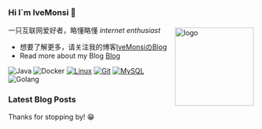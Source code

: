 ### Hi I`m lveMonsi 👋

<img src="https://github-readme-stats.vercel.app/api?username=lveMonsi&show_icons=true" alt="logo" height="160" align="right" style="margin: 5px; margin-bottom: 20px;" />

一只互联网爱好者，略懂略懂 *internet enthusiast*

- 想要了解更多，请关注我的博客[lveMonsiのBlog](https://blog.lvems.top)
- Read more about my Blog [Blog](https://blog.lvems.top)

![Java](https://img.shields.io/badge/-Java-007396?style=flat-square&logo=openjdk&logoColor=ffffff)
![Docker](https://img.shields.io/badge/Docker-2496ED?style=flat-square&logo=docker&logoColor=ffffff)
[![Linux](https://img.shields.io/badge/-Linux-333333?style=flat-square&logo=linux&logoColor=white)](https://www.linuxfoundation.org/)
[![Git](https://img.shields.io/badge/-Git-f05032?style=flat-square&logo=git&logoColor=white)](https://git-scm.com/)
[![MySQL](https://img.shields.io/badge/-MySQL-547B9D?style=flat-square&logo=mysql&logoColor=white)](https://www.mysql.com/)
![Golang](https://img.shields.io/badge/Golang-00A7D0?style=flat-square&logo=go&logoColor=ffffff)


### Latest Blog Posts

<!-- BLOG-POST-LIST:START -->
<!-- BLOG-POST-LIST:END -->


Thanks for stopping by! 😁
